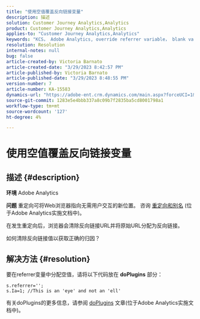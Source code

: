 ```yaml
---
title: "使用空值覆盖反向链接变量"
description: 描述
solution: Customer Journey Analytics,Analytics
product: Customer Journey Analytics,Analytics
applies-to: "Customer Journey Analytics,Analytics"
keywords: "KCS， Adobe Analytics, override referrer variable， blank value"
resolution: Resolution
internal-notes: null
bug: false
article-created-by: Victoria Barnato
article-created-date: "3/29/2023 8:42:57 PM"
article-published-by: Victoria Barnato
article-published-date: "3/29/2023 8:48:55 PM"
version-number: 7
article-number: KA-15583
dynamics-url: "https://adobe-ent.crm.dynamics.com/main.aspx?forceUCI=1&pagetype=entityrecord&etn=knowledgearticle&id=60f6c843-72ce-ed11-b597-6045bd006268"
source-git-commit: 1283e5e4bbb337a8c09b7f2835ba5cd8001798a1
workflow-type: tm+mt
source-wordcount: '127'
ht-degree: 4%

---
```


# 使用空值覆盖反向链接变量

## 描述 {#description}


<b>环境</b>
Adobe Analytics

<b>问题</b>
重定向可将Web浏览器指向无需用户交互的新位置。 咨询 [重定向和别名](https://experienceleague.adobe.com/docs/analytics/technotes/redirects.html) (位于Adobe Analytics实施文档中)。

在发生重定向后，浏览器会清除反向链接URL并将原始URL分配为反向链接。

如何清除反向链接值以获取正确的归因？


## 解决方法 {#resolution}


要在referrer变量中分配空值，请将以下代码放在 <b>doPlugins</b> 部分：


```
s.referrer='';
s.Ia=1; //This is an 'eye' and not an 'ell'
```


有关doPlugins的更多信息，请参阅 [doPlugins](https://experienceleague.adobe.com/docs/analytics/implementation/vars/functions/doplugins.html) 文章(位于Adobe Analytics实施文档中)。


